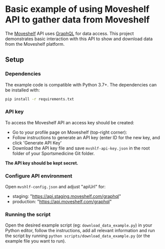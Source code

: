 # Basic example of using Moveshelf API to gather data from Moveshelf

The [Moveshelf](https://moveshelf.com) API uses [GraphQL](http://graphql.org)
for data access. This project demonstrates basic interaction with this API to
show and download data from the Moveshelf platform.

## Setup

### Dependencies
The example code is compatible with Python 3.7+. The dependencies can be installed with:

```sh
pip install -r requirements.txt
```

### API key
To access the Moveshelf API an access key should be created:
* Go to your profile page on Moveshelf (top-right corner):
* Follow instructions to generate an API key (enter ID for the new key, and click 'Generate API Key'
* Download the API key file and save `mvshlf-api-key.json` in the root folder of your Sportsmedicine Git folder.

**The API key should be kept secret.**

### Configure API environment
Open `mvshlf-config.json` and adjust "apiUrl" for:
* staging: "https://api.staging.moveshelf.com/graphql"
* production: "https://api.moveshelf.com/graphql"

### Running the script

Open the desired example script (eg: `download_data_example.py`) in your Python editor, follow the instructions, add all relevant information and run the script by running `python scripts/download_data_example.py` (or the example file you want to run).
